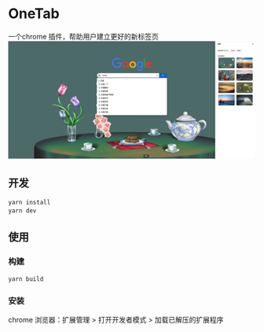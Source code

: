 # OneTab
一个chrome 插件，帮助用户建立更好的新标签页
![插件截图](./snapshot/截图.jpg)

## 开发
```bash
yarn install 
yarn dev 
```

## 使用

### 构建
```bash
yarn build  
```

### 安装

chrome 浏览器：扩展管理 > 打开开发者模式 >  加载已解压的扩展程序 